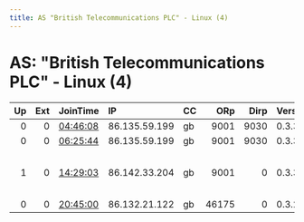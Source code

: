 ```yaml
---
title: AS "British Telecommunications PLC" - Linux (4)
---
```


# AS: "British Telecommunications PLC" - Linux (4)

|   Up |   Ext | JoinTime                                                                                            | IP            | CC   |   ORp |   Dirp | Version   | Contact                     | Nickname           |   eFamMembers |
|-----:|------:|:----------------------------------------------------------------------------------------------------|:--------------|:-----|------:|-------:|:----------|:----------------------------|:-------------------|--------------:|
|    0 |     0 | [04:46:08](https://metrics.torproject.org/rs.html#details/023746DBED03D9A26491D57F777F74EAF05C823C) | 86.135.59.199 | gb   |  9001 |   9030 | 0.3.3.6   | None                        | t0rR3l4y           |             1 |
|    0 |     0 | [06:25:44](https://metrics.torproject.org/rs.html#details/068EDB46A71730294DDDBEA0E2EA10C563CF76D4) | 86.135.59.199 | gb   |  9001 |   9030 | 0.3.3.6   | None                        | Unnamed            |             1 |
|    1 |     0 | [14:29:03](https://metrics.torproject.org/rs.html#details/6DD35171157C31A7AD45FAC6AFF1EEE2EBD9CA16) | 86.142.33.204 | gb   |  9001 |      0 | 0.3.3.6   | Random Person &lt;nobody AT | ididnteditheconfig |             1 |
|    0 |     0 | [20:45:00](https://metrics.torproject.org/rs.html#details/AA4AE8B446419EED7838CEE3D623C3B5529C109D) | 86.132.21.122 | gb   | 46175 |      0 | 0.3.2.10  | None                        | UbuntuCore228      |             1 |
